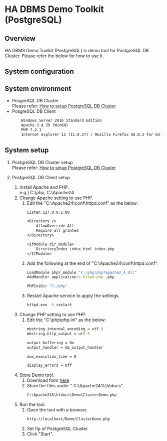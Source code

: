 # HA DBMS Demo Toolkit (PostgreSQL)

## Overview
HA DBMS Demo Toolkit (PostgreSQL) is demo tool for PostgreSQL DB Cluster.
Please refer the below for how to use it.

## System configuration


## System environment
- PosgreSQL DB Cluster  
	Please refer: [How to setup PostgreSQL DB Cluster](https://github.com/Igaigasuru/EXPRESSCLUSTER/blob/master/PostgreCluster_setup.md)
- PosgreSQL DB Client  
	```bat
		Windows Server 2016 Standard Edition  
		Apache 2.4.29 (Win64)  
		PHP 7.2.1  
		Internet Explorer 11 (11.0.37) / Mozilla Firefox 58.0.2 for 64-bit  
	```

## System setup

1. PostgreSQL DB Cluster setup  
		Please refer: [How to setup PostgreSQL DB Cluster](https://github.com/Igaigasuru/EXPRESSCLUSTER/blob/master/PostgreCluster_setup.md)


1. PostgreSQL DB Client setup  
	1. Install Apache and PHP.  
		e.g.) C:\php, C:\Apache24
	1. Change Apache setting to use PHP.
		1. Edit the "C:\Apache24\conf\httpd.conf" as the below:  
			```bat  
			Listen 127.0.0.1:80
			
			<Directory />
			    AllowOverride All
			    Require all granted
			</Directory>
			
			<IfModule dir_module>
			    DirectoryIndex index.html index.php
			</IfModule>
			```
		1. Add the following at the end of "C:\Apache24\conf\httpd.conf":
			```bat
			LoadModule php7_module "c:/php/php7apache2_4.dll"
			AddHandler application/x-httpd-php .php
			
			PHPIniDir "C:/php"
			```
		1. Restart Apache service to apply the settings.
			```bat
			httpd.exe -k restart
			```
	1. Change PHP setting to use PHP.
		1. Edit the "C:\php\php.ini" as the below:  
			```bat  
			mbstring.internal_encoding = utf-8
			mbstring.http_output = utf-8
			
			output_buffering = On
			output_handler = mb_output_handler
			
			max_execution_time = 0
			
			display_errors = Off
			```
	1. Store Demo tool.
		1. Download fomr [here](https://github.com/Igaigasuru/EXPRESSCLUSTER/blob/master/tool/PostGreClusterDemo.php)
		1. Store the files under " C:\Apache24%\htdocs\".
			```bat
			C:\Apache24%\htdocs\Demo\ClusterDemo.php
			```
	1. Run the tool.
		1. Open the tool with a browser.
			```bat
			http://localhost/Demo/ClusterDemo.php
			```
		1. Set fip of PostgreSQL Cluster
		1. Click "Start".
